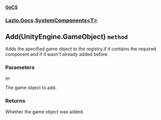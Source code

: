 #### [GoCS](./GoCS.md 'GoCS')
### [Lazlo.Gocs](./GoCS.md#Lazlo-Gocs 'Lazlo.Gocs').[SystemComponents&lt;T&gt;](./Lazlo-Gocs-SystemComponents-T-.md 'Lazlo.Gocs.SystemComponents&lt;T&gt;')
## Add(UnityEngine.GameObject) `method`
Adds the specified game object to the registry if it contains the required component and if it wasn't already added before.
### Parameters

<a name='Lazlo-Gocs-SystemComponents-T--Add(UnityEngine-GameObject)-go'></a>
`go`

The game object to add.
### Returns
Whether the game object was added.
